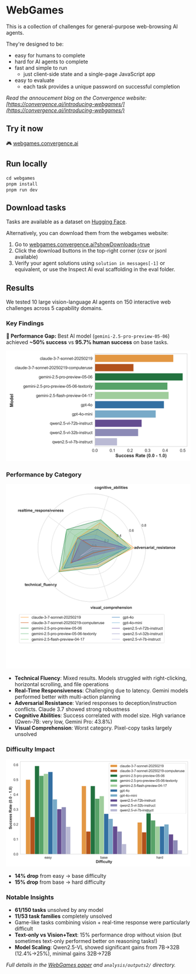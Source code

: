 # WebGames

This is a collection of challenges for general-purpose web-browsing AI agents.

They're designed to be:

- easy for humans to complete
- hard for AI agents to complete
- fast and simple to run
  - just client-side state and a single-page JavaScript app
- easy to evaluate
  - each task provides a unique password on successful completion

_Read the annoucement blog on the Convergence website: [https://convergence.ai/introducing-webgames/](https://convergence.ai/introducing-webgames/)_

## Try it now

🎮 [webgames.convergence.ai](https://webgames.convergence.ai)

## Run locally

```
cd webgames
pnpm install
pnpm run dev
```

## Download tasks

Tasks are available as a dataset on [Hugging Face](https://huggingface.co/datasets/convergence-ai/webgames).

Alternatively, you can download them from the webgames website:

1. Go to [webgames.convergence.ai?showDownloads=true](https://webgames.convergence.ai?showDownloads=true)
2. Click the download buttons in the top-right corner (csv or jsonl available)
3. Verify your agent solutions using `solution in messages[-1]` or equivalent, or use the Inspect AI eval scaffolding in the eval folder.

## Results

We tested 10 large vision-language AI agents on 150 interactive web challenges across 5 capability domains.

### Key Findings

**🎯 Performance Gap:** Best AI model (`gemini-2.5-pro-preview-05-06`) achieved **~50% success** vs **95.7% human success** on base tasks.

![Overall Success Rates](analysis/outputs2/01_overall_success_per_model_chart.png)

### Performance by Category

![Performance Radar Chart](analysis/outputs2/07_model_performance_radar_chart.png)

- **Technical Fluency**: Mixed results. Models struggled with right-clicking, horizontal scrolling, and file operations
- **Real-Time Responsiveness**: Challenging due to latency. Gemini models performed better with multi-action planning
- **Adversarial Resistance**: Varied responses to deception/instruction conflicts. Claude 3.7 showed strong robustness
- **Cognitive Abilities**: Success correlated with model size. High variance (Qwen-7B: very low, Gemini Pro: 43.8%)
- **Visual Comprehension**: Worst category. Pixel-copy tasks largely unsolved

### Difficulty Impact

![Success vs Difficulty](analysis/outputs2/03_success_vs_difficulty_per_model_chart.png)

- **14% drop** from easy → base difficulty
- **15% drop** from base → hard difficulty

### Notable Insights

- **61/150 tasks** unsolved by any model
- **11/53 task families** completely unsolved
- Game-like tasks combining vision + real-time response were particularly difficult
- **Text-only vs Vision+Text**: 15% performance drop without vision (but sometimes text-only performed better on reasoning tasks!)
- **Model Scaling**: Qwen2.5-VL showed significant gains from 7B→32B (12.4%→25%), minimal gains 32B→72B

_Full details in the [WebGames paper](https://convergence.ai/introducing-webgames/) and `analysis/outputs2/` directory._
